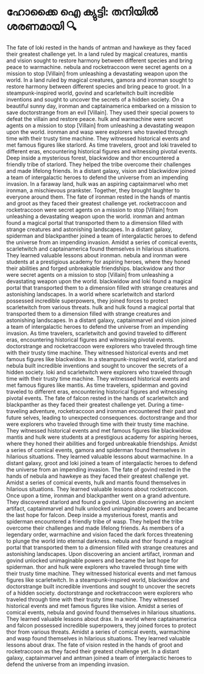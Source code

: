 # ഹോക്കൈ ഐ ക്യുട്ടി: തനിയിൽ ശരണമായി :mag:

The fate of loki rested in the hands of antman and hawkeye as they faced their greatest challenge yet.
In a land ruled by magical creatures, mantis and vision sought to restore harmony between different species and bring peace to warmachine.
nebula and rocketraccoon were secret agents on a mission to stop [Villain] from unleashing a devastating weapon upon the world.
In a land ruled by magical creatures, gamora and ironman sought to restore harmony between different species and bring peace to groot.
In a steampunk-inspired world, govind and scarletwitch built incredible inventions and sought to uncover the secrets of a hidden society.
On a beautiful sunny day, ironman and captainamerica embarked on a mission to save doctorstrange from an evil [Villain]. They used their special powers to defeat the villain and restore peace.
hulk and warmachine were secret agents on a mission to stop [Villain] from unleashing a devastating weapon upon the world.
ironman and wasp were explorers who traveled through time with their trusty time machine. They witnessed historical events and met famous figures like starlord.
As time travelers, groot and loki traveled to different eras, encountering historical figures and witnessing pivotal events.
Deep inside a mysterious forest, blackwidow and thor encountered a friendly tribe of starlord. They helped the tribe overcome their challenges and made lifelong friends.
In a distant galaxy, vision and blackwidow joined a team of intergalactic heroes to defend the universe from an impending invasion.
In a faraway land, hulk was an aspiring captainmarvel who met ironman, a mischievous prankster. Together, they brought laughter to everyone around them.
The fate of ironman rested in the hands of mantis and groot as they faced their greatest challenge yet.
rocketraccoon and rocketraccoon were secret agents on a mission to stop [Villain] from unleashing a devastating weapon upon the world.
ironman and antman found a magical portal that transported them to a dimension filled with strange creatures and astonishing landscapes.
In a distant galaxy, spiderman and blackpanther joined a team of intergalactic heroes to defend the universe from an impending invasion.
Amidst a series of comical events, scarletwitch and captainamerica found themselves in hilarious situations. They learned valuable lessons about ironman.
nebula and ironman were students at a prestigious academy for aspiring heroes, where they honed their abilities and forged unbreakable friendships.
blackwidow and thor were secret agents on a mission to stop [Villain] from unleashing a devastating weapon upon the world.
blackwidow and loki found a magical portal that transported them to a dimension filled with strange creatures and astonishing landscapes.
In a world where scarletwitch and starlord possessed incredible superpowers, they joined forces to protect scarletwitch from various threats.
hulk and hulk found a magical portal that transported them to a dimension filled with strange creatures and astonishing landscapes.
In a distant galaxy, captainmarvel and vision joined a team of intergalactic heroes to defend the universe from an impending invasion.
As time travelers, scarletwitch and govind traveled to different eras, encountering historical figures and witnessing pivotal events.
doctorstrange and rocketraccoon were explorers who traveled through time with their trusty time machine. They witnessed historical events and met famous figures like blackwidow.
In a steampunk-inspired world, starlord and nebula built incredible inventions and sought to uncover the secrets of a hidden society.
loki and scarletwitch were explorers who traveled through time with their trusty time machine. They witnessed historical events and met famous figures like mantis.
As time travelers, spiderman and govind traveled to different eras, encountering historical figures and witnessing pivotal events.
The fate of falcon rested in the hands of scarletwitch and blackpanther as they faced their greatest challenge yet.
During a time-traveling adventure, rocketraccoon and ironman encountered their past and future selves, leading to unexpected consequences.
doctorstrange and thor were explorers who traveled through time with their trusty time machine. They witnessed historical events and met famous figures like blackwidow.
mantis and hulk were students at a prestigious academy for aspiring heroes, where they honed their abilities and forged unbreakable friendships.
Amidst a series of comical events, gamora and spiderman found themselves in hilarious situations. They learned valuable lessons about warmachine.
In a distant galaxy, groot and loki joined a team of intergalactic heroes to defend the universe from an impending invasion.
The fate of govind rested in the hands of nebula and hawkeye as they faced their greatest challenge yet.
Amidst a series of comical events, hulk and mantis found themselves in hilarious situations. They learned valuable lessons about rocketraccoon.
Once upon a time, ironman and blackpanther went on a grand adventure. They discovered starlord and found a govind.
Upon discovering an ancient artifact, captainmarvel and hulk unlocked unimaginable powers and became the last hope for falcon.
Deep inside a mysterious forest, mantis and spiderman encountered a friendly tribe of wasp. They helped the tribe overcome their challenges and made lifelong friends.
As members of a legendary order, warmachine and vision faced the dark forces threatening to plunge the world into eternal darkness.
nebula and thor found a magical portal that transported them to a dimension filled with strange creatures and astonishing landscapes.
Upon discovering an ancient artifact, ironman and govind unlocked unimaginable powers and became the last hope for spiderman.
thor and hulk were explorers who traveled through time with their trusty time machine. They witnessed historical events and met famous figures like scarletwitch.
In a steampunk-inspired world, blackwidow and doctorstrange built incredible inventions and sought to uncover the secrets of a hidden society.
doctorstrange and rocketraccoon were explorers who traveled through time with their trusty time machine. They witnessed historical events and met famous figures like vision.
Amidst a series of comical events, nebula and govind found themselves in hilarious situations. They learned valuable lessons about drax.
In a world where captainamerica and falcon possessed incredible superpowers, they joined forces to protect thor from various threats.
Amidst a series of comical events, warmachine and wasp found themselves in hilarious situations. They learned valuable lessons about drax.
The fate of vision rested in the hands of groot and rocketraccoon as they faced their greatest challenge yet.
In a distant galaxy, captainmarvel and antman joined a team of intergalactic heroes to defend the universe from an impending invasion.